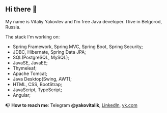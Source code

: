 ## Hi there 👋
My name is Vitaliy Yakovlev and I'm free Java developer.
I live in Belgorod, Russia.

The stack I'm working on:
- Spring Framework, Spring MVC, Spring Boot, Spring Security;
- JDBC, Hibernate, Spring Data JPA;
- SQL(PostgreSQL, MySQL);
- JavaSE, JavaEE;
- Thymeleaf;
- Apache Tomcat;
- Java Desktop(Swing, AWT);
- HTML, CSS, BootStrap;
- JavaScript, TypeScript;
- Angular;


📭 **How to reach me**: Telegram **@yakovitalik**, 
[LinkedIn](https://www.linkedin.com/in/yakovitalik/), [vk.com](https://vk.com/yakovitalik)

<!--
**yakovitalik/yakovitalik** is a ✨ _special_ ✨ repository because its `README.md` (this file) appears on your GitHub profile.

Here are some ideas to get you started:

- 🔭 I’m currently working on MyProect - The Personal Organazer
- 🌱 I’m currently learning c# .net, asp.net

If you want to invite me to work in your company, please contact me by e-mail: yakovitalik@mail.
-->
